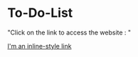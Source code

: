 # To-Do-List

<p>"Click on the link to access the website : "</p> <a href="https://apple-cake-99992.herokuapp.com/"></a>

[I'm an inline-style link](https://www.google.com)
